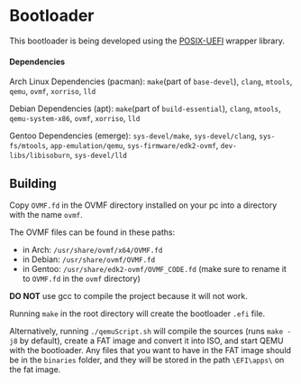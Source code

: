 # Bootloader

This bootloader is being developed using the [POSIX-UEFI](https://gitlab.com/bztsrc/posix-uefi) wrapper library.

#### Dependencies
Arch Linux Dependencies (pacman): `make`(part of `base-devel`), `clang`, `mtools`, `qemu`, `ovmf`, `xorriso`, `lld`

Debian Dependencies (apt): `make`(part of `build-essential`), `clang`, `mtools`, `qemu-system-x86`, `ovmf`, `xorriso`, `lld`

Gentoo Dependencies (emerge): `sys-devel/make`, `sys-devel/clang`, `sys-fs/mtools`, `app-emulation/qemu`, `sys-firmware/edk2-ovmf`, `dev-libs/libisoburn`, `sys-devel/lld`


## Building
Copy `OVMF.fd` in the OVMF directory installed on your pc into a directory with the name `ovmf`.

The OVMF files can be found in these paths:
- in Arch: `/usr/share/ovmf/x64/OVMF.fd` 
- in Debian: `/usr/share/ovmf/OVMF.fd`
- in Gentoo: `/usr/share/edk2-ovmf/OVMF_CODE.fd` (make sure to rename it to `OVMF.fd` in the `ovmf` directory)

**DO NOT** use gcc to compile the project because it will not work.

Running `make` in the root directory will create the bootloader `.efi` file.

Alternatively, running `./qemuScript.sh` will compile the sources (runs `make -j8` by default), create a FAT image and convert it into ISO, and start QEMU with the bootloader.
Any files that you want to have in the FAT image should be in the `binaries` folder, and they will be stored in the path `\EFI\apps\` on the fat image.
